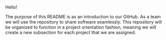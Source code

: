 Hello!

The purpose of this README is as an introduction to our GitHub. As a team we will use the repository to share software seamlessly. This repository 
will be organized to function in a project orientation fashion, meaning we will create a new subsection for each project that we are assigned.


